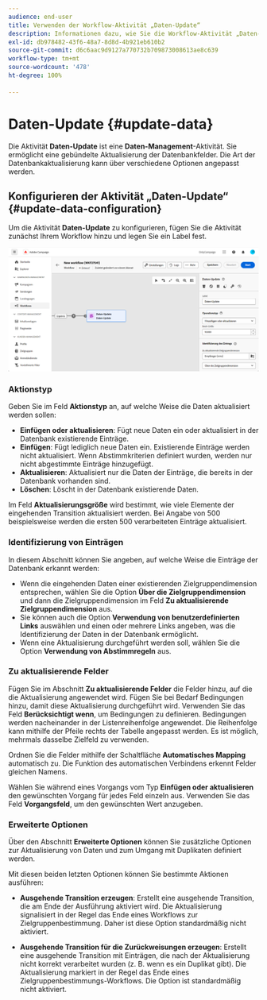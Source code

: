 ```yaml
---
audience: end-user
title: Verwenden der Workflow-Aktivität „Daten-Update“
description: Informationen dazu, wie Sie die Workflow-Aktivität „Daten-Update“ verwenden
exl-id: db978482-43f6-48a7-8d8d-4b921eb610b2
source-git-commit: d6c6aac9d9127a770732b709873008613ae8c639
workflow-type: tm+mt
source-wordcount: '478'
ht-degree: 100%

---
```


# Daten-Update {#update-data}

Die Aktivität **Daten-Update** ist eine **Daten-Management**-Aktivität. Sie ermöglicht eine gebündelte Aktualisierung der Datenbankfelder. Die Art der Datenbankaktualisierung kann über verschiedene Optionen angepasst werden.

<!--
The **Operation type** field lets you choose the process to be carried out on the data in the database. Select the first option to add data or update it if it has already been added. You can also only add data, only update data, or delete data. Select the **Update and merge collections** to select a primary record to link duplicates to, and delete those duplicates safely.

Specify how to identify the records in the database: if data relate to an existing targeting dimension, select the **Using the targeting dimension** option and select the targeting dimension and fields to update. Otherwise, specify one or more custom links to identify the data in the database, or directly use reconciliation keys.

Select the fields to update and reconciliation settings. You can use the **Auto-mapping** option to automatically identify the fields to be updated.

The **Advanced options** section lets you specify additional settings to manage data and duplicates.

Toggle the **Generate an outbound transition** option to add an outbound transition that will be activated at the end of the execution of the **Update data** activity. The update generally marks the end of a targeting workflow, and therefore the option is not activated by default.

Toggle the **Generate an outbound transition for rejects** option to add an outbound transition containing records that have not been correctly processed after the update (for example, if there is a duplicate). The update generally marks the end of a targeting workflow, and therefore the option is not activated by default.
-->

## Konfigurieren der Aktivität „Daten-Update“ {#update-data-configuration}

Um die Aktivität **Daten-Update** zu konfigurieren, fügen Sie die Aktivität zunächst Ihrem Workflow hinzu und legen Sie ein Label fest.

![Workflow-Aktivität „Daten-Update“](../assets/workflow-update-data.png)

### Aktionstyp

Geben Sie im Feld **Aktionstyp** an, auf welche Weise die Daten aktualisiert werden sollen:

* **Einfügen oder aktualisieren**: Fügt neue Daten ein oder aktualisiert in der Datenbank existierende Einträge.
* **Einfügen**: Fügt lediglich neue Daten ein. Existierende Einträge werden nicht aktualisiert. Wenn Abstimmkriterien definiert wurden, werden nur nicht abgestimmte Einträge hinzugefügt.
* **Aktualisieren**: Aktualisiert nur die Daten der Einträge, die bereits in der Datenbank vorhanden sind.
* **Löschen**: Löscht in der Datenbank existierende Daten.

Im Feld **Aktualisierungsgröße** wird bestimmt, wie viele Elemente der eingehenden Transition aktualisiert werden. Bei Angabe von 500 beispielsweise werden die ersten 500 verarbeiteten Einträge aktualisiert.

### Identifizierung von Einträgen

In diesem Abschnitt können Sie angeben, auf welche Weise die Einträge der Datenbank erkannt werden:

* Wenn die eingehenden Daten einer existierenden Zielgruppendimension entsprechen, wählen Sie die Option **Über die Zielgruppendimension** und dann die Zielgruppendimension im Feld **Zu aktualisierende Zielgruppendimension** aus.
* Sie können auch die Option **Verwendung von benutzerdefinierten Links** auswählen und einen oder mehrere Links angeben, was die Identifizierung der Daten in der Datenbank ermöglicht.
* Wenn eine Aktualisierung durchgeführt werden soll, wählen Sie die Option **Verwendung von Abstimmregeln** aus.

### Zu aktualisierende Felder

Fügen Sie im Abschnitt **Zu aktualisierende Felder** die Felder hinzu, auf die die Aktualisierung angewendet wird. Fügen Sie bei Bedarf Bedingungen hinzu, damit diese Aktualisierung durchgeführt wird. Verwenden Sie das Feld **Berücksichtigt wenn**, um Bedingungen zu definieren. Bedingungen werden nacheinander in der Listenreihenfolge angewendet. Die Reihenfolge kann mithilfe der Pfeile rechts der Tabelle angepasst werden. Es ist möglich, mehrmals dasselbe Zielfeld zu verwenden.

Ordnen Sie die Felder mithilfe der Schaltfläche **Automatisches Mapping** automatisch zu. Die Funktion des automatischen Verbindens erkennt Felder gleichen Namens.

Wählen Sie während eines Vorgangs vom Typ **Einfügen oder aktualisieren** den gewünschten Vorgang für jedes Feld einzeln aus. Verwenden Sie das Feld **Vorgangsfeld**, um den gewünschten Wert anzugeben.

### Erweiterte Optionen

Über den Abschnitt **Erweiterte Optionen** können Sie zusätzliche Optionen zur Aktualisierung von Daten und zum Umgang mit Duplikaten definiert werden.

<!--
* **Disable automatic key management**
* **Disable audit**
* **Empty the destination value if the source value is empty**
* **Update all columns with matching names**
* **Ignore records which concern the same target**: only the first in the list of expressions will be considered
-->

Mit diesen beiden letzten Optionen können Sie bestimmte Aktionen ausführen:

* **Ausgehende Transition erzeugen**: Erstellt eine ausgehende Transition, die am Ende der Ausführung aktiviert wird. Die Aktualisierung signalisiert in der Regel das Ende eines Workflows zur Zielgruppenbestimmung. Daher ist diese Option standardmäßig nicht aktiviert.

* **Ausgehende Transition für die Zurückweisungen erzeugen**: Erstellt eine ausgehende Transition mit Einträgen, die nach der Aktualisierung nicht korrekt verarbeitet wurden (z. B. wenn es ein Duplikat gibt). Die Aktualisierung markiert in der Regel das Ende eines Zielgruppenbestimmungs-Workflows. Die Option ist standardmäßig nicht aktiviert.